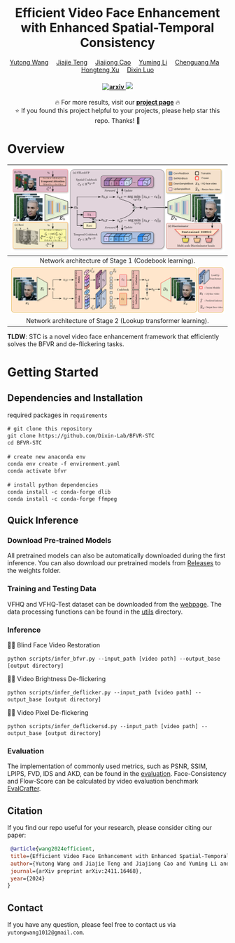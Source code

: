 <div align="center">

<h1>Efficient Video Face Enhancement with Enhanced Spatial-Temporal Consistency</h1>
<div>
    <a href='https://yutongwang1012.github.io/' target='_blank'>Yutong Wang</a>&emsp;
    <a href='https://openreview.net/profile?id=~Jiajie_Teng1' target='_blank'>Jiajie Teng</a>&emsp;
    <a href='https://openreview.net/profile?id=~Jiajiong_Cao1' target='_blank'>Jiajiong Cao</a>&emsp;
    <a href='https://openreview.net/profile?id=~Yuming_Li5' target='_blank'>Yuming Li</a>&emsp;
    <a href='https://openreview.net/profile?id=~Chenguang_Ma3' target='_blank'>Chenguang Ma</a>&emsp;
    <a href='https://hongtengxu.github.io/' target='_blank'>Hongteng Xu</a>&emsp;
    <a href='https://dixinluo.github.io/' target='_blank'>Dixin Luo</a>
</div>

<div>
    <h4 align="center">
        <a href="https://arxiv.org/abs/2411.16468" target='_blank'>
        <img src='https://img.shields.io/badge/arXiv-2411.16468-red?style=flat&logo=arXiv&logoColor=red' alt='arxiv'>
        </a>
        <a href="https://hhhh1138.github.io/project-page-BFVR-STC/" target='_blank'>
        <img src="https://img.shields.io/badge/🐳Webpage-Project-blue">
        </a>
        </a>
    </h4>
</div>

<p align="center">
  🔥 For more results, visit our <a href="https://hhhh1138.github.io/project-page-BFVR-STC/"><strong>project page</strong></a> 🔥
  <br>
  ⭐ If you found this project helpful to your projects, please help star this repo. Thanks! 🤗
</p>

</div>

# Overview
| <img src="https://github.com/Dixin-Lab/BFVR-STC/blob/main/assets/figures/stage1.png" alt="Stage1" width="800"> |
|:----------------------:|
| Network architecture of Stage 1 (Codebook learning).                       |
| <img src="https://github.com/Dixin-Lab/BFVR-STC/blob/main/assets/figures/stage2.png" alt="Stage1" width="800"> |
| Network architecture of Stage 2 (Lookup transformer learning).                       |

**TLDW**: STC is a novel video face enhancement framework that efficiently solves the BFVR and de-flickering tasks.

# Getting Started

## Dependencies and Installation
required packages in `requirements`
```
# git clone this repository
git clone https://github.com/Dixin-Lab/BFVR-STC
cd BFVR-STC

# create new anaconda env
conda env create -f environment.yaml
conda activate bfvr

# install python dependencies
conda install -c conda-forge dlib
conda install -c conda-forge ffmpeg
```

## Quick Inference

### Download Pre-trained Models
All pretrained models can also be automatically downloaded during the first inference. You can also download our pretrained models from [Releases](https://github.com/Dixin-Lab/BFVR-STC/releases/tag/init) to the weights folder.

### Training and Testing Data
VFHQ and VFHQ-Test dataset can be downloaded from the [webpage](https://liangbinxie.github.io/projects/vfhq/). The data processing functions can be found in the [utils]() directory.  

### Inference
🧑🏻 Blind Face Video Restoration
```
python scripts/infer_bfvr.py --input_path [video path] --output_base [output directory]
```
🧑🏻 Video Brightness De-flickering
```
python scripts/infer_deflicker.py --input_path [video path] --output_base [output directory]
```
🧑🏻 Video Pixel De-flickering
```
python scripts/infer_deflickersd.py --input_path [video path] --output_base [output directory]
```
### Evaluation 
The implementation of commonly used metrics, such as PSNR, SSIM, LPIPS, FVD, IDS and AKD, can be found in the [evaluation](https://github.com/Dixin-Lab/BFVR-STC/tree/main/evaluation). Face-Consistency and Flow-Score can be calculated by video evaluation benchmark [EvalCrafter](https://github.com/evalcrafter/EvalCrafter).

## Citation

   If you find our repo useful for your research, please consider citing our paper:

   ```bibtex
    @article{wang2024efficient,
    title={Efficient Video Face Enhancement with Enhanced Spatial-Temporal Consistency},
    author={Yutong Wang and Jiajie Teng and Jiajiong Cao and Yuming Li and Chenguang Ma and Hongteng Xu and Dixin Luo},
    journal={arXiv preprint arXiv:2411.16468},
    year={2024}
}
   ```
## Contact

If you have any question, please feel free to contact us via `yutongwang1012@gmail.com`.


